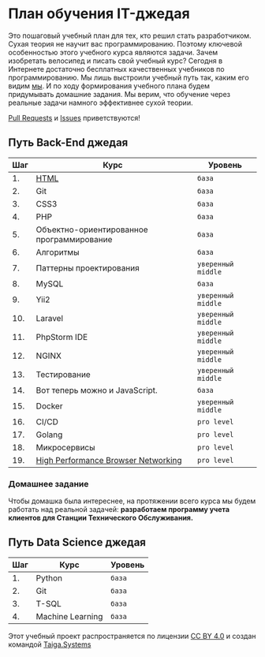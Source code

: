 # План обучения IT-джедая

Это пошаговый учебный план для тех, кто решил стать разработчиком. Сухая теория не научит вас программированию. Поэтому ключевой особенностью этого учебного курса являются задачи. Зачем изобретать велосипед и писать свой учебный курс? Сегодня в Интернете достаточно бесплатных качественных учебников по программированию. Мы лишь выстроили учебный путь так, каким его видим [мы](http://taiga.systems/). И по ходу формирования учебного плана будем придумывать домашние задания. Мы верим, что обучение через реальные задачи намного эффективнее сухой теории.  

[Pull Requests](https://github.com/taigasys/school/pulls) и [Issues](https://github.com/taigasys/school/issues) приветствуются! 



## Путь Back-End джедая
| Шаг| Курс                                      |Уровень |
|--- |---                                        |---     |
| 1. | [HTML](steps/1_html.md)                                      | `база` |
| 2. | Git                                       | `база` |
| 3. | CSS3                                      | `база` |
| 4. | PHP                                       | `база` |
| 5. | Объектно-ориентированное программирование | `база` |
| 6. | Алгоритмы                                 | `база` |
| 7. | Паттерны проектирования                   | `уверенный middle` |
| 8. | MySQL                                     | `база` |
| 9. | Yii2                                      | `уверенный middle` |
| 10. | Laravel                                   | `уверенный middle` |
| 11.| PhpStorm IDE                              | `уверенный middle` |
| 12.| NGINX                                     | `уверенный middle` |
| 13.| Тестирование                              | `уверенный middle` |
| 14.| Вот теперь можно и  JavaScript.           | `база` |
| 15.| Docker                                    | `уверенный middle` |
| 16.| CI/CD                                     | `pro level` |
| 17.| Golang                                    | `pro level` |
| 18.| Микросервисы                              | `pro level` |
| 19. | [High Performance Browser Networking](https://hpbn.co/) | `pro level` |

### Домашнее задание
Чтобы домашка была интереснее, на протяжении всего курса мы будем работать над реальной задачей: **разработаем программу учета клиентов для Станции Технического Обслуживания.**
  
  
    
      

## Путь Data Science джедая
| Шаг| Курс             |Уровень |
|--- |---               |---     |
| 1. | Python           | `база`|
| 2. | Git              | `база`|
| 3. | T-SQL            | `база`|
| 4. | Machine Learning | `база`|
  
  
  
  
 Этот учебный проект распространяется по лицензии [CC BY 4.0](https://creativecommons.org/licenses/by/4.0/deed.ru) и создан командой [Taiga.Systems](http://taiga.systems/)